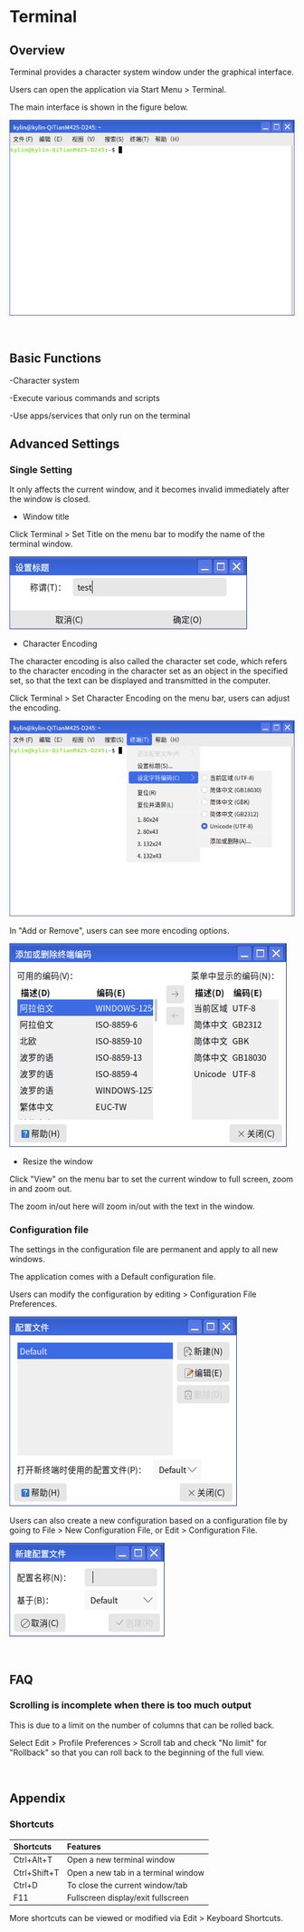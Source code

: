 # Terminal
## Overview
Terminal provides a character system window under the graphical interface. 

Users can open the application via Start Menu > Terminal. 

The main interface is shown in the figure below.

![Fig. 1 Terminal Interface](image/1.png)

<br>

## Basic Functions
-Character system

-Execute various commands and scripts

-Use apps/services that only run on the terminal

## Advanced Settings
### Single Setting
It only affects the current window, and it becomes invalid immediately after the window is closed.

- Window title

Click Terminal > Set Title on the menu bar to modify the name of the terminal window.

![Fig. 2 Set Window Title](image/2.png)

- Character Encoding

The character encoding is also called the character set code, which refers to the character encoding in the character set as an object in the specified set, so that the text can be displayed and transmitted in the computer.

Click Terminal > Set Character Encoding on the menu bar, users can adjust the encoding.

![Fig. 3 Set encoding](image/3.png)

In "Add or Remove", users can see more encoding options.

![Fig. 4 more coding](image/4.png)

- Resize the window

Click "View" on the menu bar to set the current window to full screen, zoom in and zoom out.

The zoom in/out here will zoom in/out with the text in the window.

### Configuration file

The settings in the configuration file are permanent and apply to all new windows.

The application comes with a Default configuration file. 

Users can modify the configuration by editing > Configuration File Preferences.

![Fig. 5 Modifying the Default configuration file](image/5.png)

Users can also create a new configuration based on a configuration file by going to File > New Configuration File, or Edit > Configuration File.

![Fig. 6 New Configuration](image/6.png)

<br>

## FAQ
### Scrolling is incomplete when there is too much output
This is due to a limit on the number of columns that can be rolled back.

Select Edit > Profile Preferences > Scroll tab and check "No limit" for "Rollback" so that you can roll back to the beginning of the full view.

<br>

## Appendix
### Shortcuts

| Shortcuts | Features|
| :------------ | :------------ |
| Ctrl+Alt+T | Open a new terminal window
| Ctrl+Shift+T | Open a new tab in a terminal window
| Ctrl+D| To close the current window/tab
| F11 | Fullscreen display/exit fullscreen |

More shortcuts can be viewed or modified via Edit > Keyboard Shortcuts.















